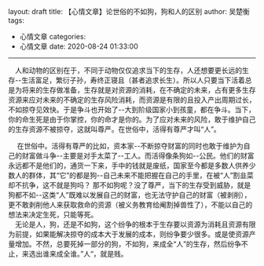 layout: draft
title: 【心情文章】论世俗的不如狗，狗和人的区别
author: 吴楚衡
tags:
  - 心情文章
categories:
  - 心情文章
date: 2020-08-24 01:33:00
---
&emsp;人和动物的区别在于，不同于动物仅仅追求当下的生存，人还想要更长远的生存--生活富足，繁衍子孙，寿终正寝且（甚者追求长生）。所以人只要当下活着总是为将来的生存做准备，生存就是对资源的消耗，在不确定的未来，占有更多生存资源来应对未来的不确定的生存风险消耗，而资源是有限的且投入产出周期过长，不如掠夺见效快。于是争斗也开始了--大到阶级国家小到孩童，都在争斗。当下，你的命生死是由于你掌控，你的命才是你的。为了应对未来的风险，敢于维护自己的生存资源不被掠夺，这就叫尊严。在世俗中，活得有尊严才叫“人”。 
<!--more-->
&emsp; 在世俗中。活得有尊严的比如，资本家--不断掠夺财富的同时也敢于维护为自己的财富做斗争--主要是对手太菜了--工人。而活得像条狗如--公民。他们的财富永远都不是他们的，通货一下来，手中的钱就是废纸，国家至今都是多数人供养少数人的群体，其“它”的都是狗--自己未来不能把握在自己的手里，在被“人”割韭菜却不抗争，这不就是狗吗？ 那不如狗呢？没了尊严，当下的生存受到威胁，就是狗都不如--这类“人”既难以发展自己的财富，也无法守护自己的财富（被剥削），更不敢剥削他人来获取救命的资源（被义务教育给阉割掉兽性了），不能以自己的想法来决定生死，只能等死。  
&emsp;无论是人，狗，还是不如狗，这个纷争的根本于生存要以资源为消耗且资源有限为前提，如果能解决掠夺的成本大于发展的成本，则纷争要少很多。或是使资源产量增加。不然，总要死掉一部分的狗，不如狗，来成全“人”的生存，然后纷争不止，来选出谁来成全谁。”人“，就是贱。